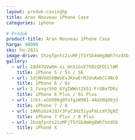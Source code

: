 ```yaml
---
layout: produk-casinghp
title: Aran Nouveau iPhone Case
categories: iphone

# Produk
product-title: Aran Nouveau iPhone Case
harga: 90000
sku: hn-2831
image-drive: 1hzqfpnts2iuMFjTSYSb4mHg8Wh7nzdXb
gallery:
  - url: 16d47UVwDm-xi_mnSiGvE7h0zQFDCLlWR
    title: iPhone 5 / 5s / SE
  - url: 1djNVVmS0BWoEvJKnwErMJUnAwbCC4Nc9
    title: iPhone 6 / 6s
  - url: 1_fvxqr5hD_6YgIWWntZk51-FrUBoTDRz
    title: iPhone 6 Plus / 6s Plus
  - url: 1rkt-xGVO06g0fnTgzW9B1-4AGXNq90jU
    title: iPhone 7 / 8
  - url: 1ANhiGz4JdJr3FyC3Hz5iyoFmLcmY3g9Z
    title: iPhone 7 Plus / 8 Plus
  - url: 1hzqfpnts2iuMFjTSYSb4mHg8Wh7nzdXb
    title: iPhone X
---
```

